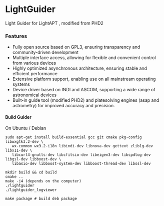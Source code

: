 LightGuider
===========

Light Guider for LightAPT , modified from PHD2

### Features

+ Fully open source based on GPL3, ensuring transparency and community-driven development
+ Multiple interface access, allowing for flexible and convenient control from various devices
+ Highly optimized asynchronous architecture, ensuring stable and efficient performance
+ Extensive platform support, enabling use on all mainstream operating systems
+ Device driver based on INDI and ASCOM, supporting a wide range of astronomical devices
+ Built-in guide tool (modified PHD2) and platesolving engines (asap and astrometry) for improved accuracy and precision.

#### Build Guider

On Ubuntu / Debian
```
sudo apt-get install build-essential gcc git cmake pkg-config libwxgtk3.2-dev \
   wx-common wx3.2-i18n libindi-dev libnova-dev gettext zlib1g-dev libx11-dev \
   libcurl4-gnutls-dev libcfitsio-dev libeigen3-dev libspdlog-dev libgsl-dev libboost-dev \
   libasio-dev libboost-system-dev libboost-thread-dev libssl-dev
```

```
mkdir build && cd build
cmake ..
make -j4 (depends on the computer)
./lightguider
./lightguider_logviewer

make package # build deb package
```
